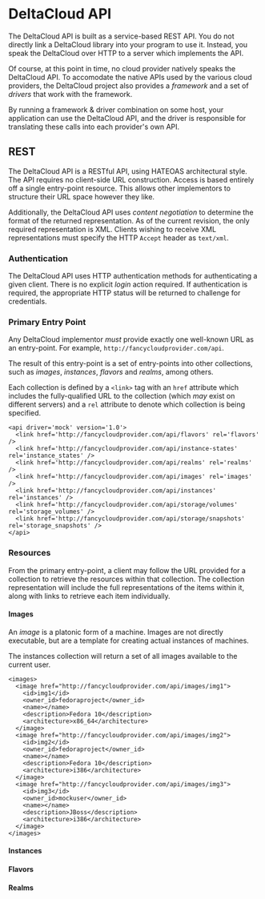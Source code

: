 # DeltaCloud API

The DeltaCloud API is built as a service-based REST API. 
You do not directly link a DeltaCloud library into your
program to use it. Instead, you speak the DeltaCloud 
over HTTP to a server which implements the API.

Of course, at this point in time, no cloud provider
natively speaks the DeltaCloud API. To accomodate
the native APIs used by the various cloud providers,
the DeltaCloud project also provides a _framework_
and a set of _drivers_ that work with the framework.

By running a framework & driver combination on some
host, your application can use the DeltaCloud API,
and the driver is responsible for translating these
calls into each provider's own API.

## REST

The DeltaCloud API is a RESTful API, using HATEOAS
architectural style. The API requires no client-side
URL construction.  Access is based entirely off a 
single entry-point resource.  This allows other implementors
to structure their URL space however they like.

Additionally, the DeltaCloud API uses _content negotiation_
to determine the format of the returned representation. As
of the current revision, the only required representation is
XML.  Clients wishing to receive XML representations must
specify the HTTP `Accept` header as `text/xml`.

### Authentication

The DeltaCloud API uses HTTP authentication methods for
authenticating a given client.  There is no explicit
_login_ action required.  If authentication is required,
the appropriate HTTP status will be returned to challenge
for credentials.

### Primary Entry Point

Any DeltaCloud implementor _must_ provide exactly
one well-known URL as an entry-point. For example,
`http://fancycloudprovider.com/api`.

The result of this entry-point is a set of entry-points
into other collections, such as _images_, _instances_,
_flavors_ and _realms_, among others.

Each collection is defined by a `<link>` tag with an
`href` attribute which includes the fully-qualified URL
to the collection (which _may_ exist on different servers)
and a `rel` attribute to denote which collection is being
specified.

    <api driver='mock' version='1.0'>
      <link href='http://fancycloudprovider.com/api/flavors' rel='flavors' />
      <link href='http://fancycloudprovider.com/api/instance-states' rel='instance_states' />
      <link href='http://fancycloudprovider.com/api/realms' rel='realms' />
      <link href='http://fancycloudprovider.com/api/images' rel='images' />
      <link href='http://fancycloudprovider.com/api/instances' rel='instances' />
      <link href='http://fancycloudprovider.com/api/storage/volumes' rel='storage_volumes' />
      <link href='http://fancycloudprovider.com/api/storage/snapshots' rel='storage_snapshots' />
    </api>

### Resources

From the primary entry-point, a client may follow the URL provided for
a collection to retrieve the resources within that collection.  The collection
representation will include the full representations of the items within it,
along with links to retrieve each item individually.

#### Images

An _image_ is a platonic form of a machine. Images are not directly
executable, but are a template for creating actual instances of
machines.

The instances collection will return a set of all images available to
the current user.


    <images>
      <image href="http://fancycloudprovider.com/api/images/img1">
        <id>img1</id>
        <owner_id>fedoraproject</owner_id>
        <name></name>
        <description>Fedora 10</description>
        <architecture>x86_64</architecture>
      </image>
      <image href="http://fancycloudprovider.com/api/images/img2">
        <id>img2</id>
        <owner_id>fedoraproject</owner_id>
        <name></name>
        <description>Fedora 10</description>
        <architecture>i386</architecture>
      </image>
      <image href="http://fancycloudprovider.com/api/images/img3">
        <id>img3</id>
        <owner_id>mockuser</owner_id>
        <name></name>
        <description>JBoss</description>
        <architecture>i386</architecture>
      </image>
    </images>




#### Instances

#### Flavors

#### Realms

